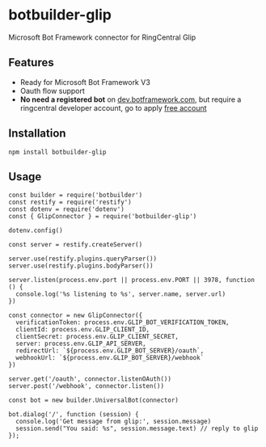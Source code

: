 # botbuilder-glip

Microsoft Bot Framework connector for RingCentral Glip

## Features

* Ready for Microsoft Bot Framework V3
* Oauth flow support
* **No need a registered bot** on [dev.botframework.com](https://dev.botframework.com/), but require a ringcentral developer account, go to apply [free account](https://developer.ringcentral.com/)

## Installation

```
npm install botbuilder-glip
```

## Usage

```
const builder = require('botbuilder')
const restify = require('restify')
const dotenv = require('dotenv')
const { GlipConnector } = require('botbuilder-glip')

dotenv.config()

const server = restify.createServer()

server.use(restify.plugins.queryParser())
server.use(restify.plugins.bodyParser())

server.listen(process.env.port || process.env.PORT || 3978, function () {
  console.log('%s listening to %s', server.name, server.url)
})

const connector = new GlipConnector({
  verificationToken: process.env.GLIP_BOT_VERIFICATION_TOKEN,
  clientId: process.env.GLIP_CLIENT_ID,
  clientSecret: process.env.GLIP_CLIENT_SECRET,
  server: process.env.GLIP_API_SERVER,
  redirectUrl: `${process.env.GLIP_BOT_SERVER}/oauth`,
  webhookUrl: `${process.env.GLIP_BOT_SERVER}/webhook`
})

server.get('/oauth', connector.listenOAuth())
server.post('/webhook', connector.listen())

const bot = new builder.UniversalBot(connector)

bot.dialog('/', function (session) {
  console.log('Get message from glip:', session.message)
  session.send("You said: %s", session.message.text) // reply to glip
});
```
